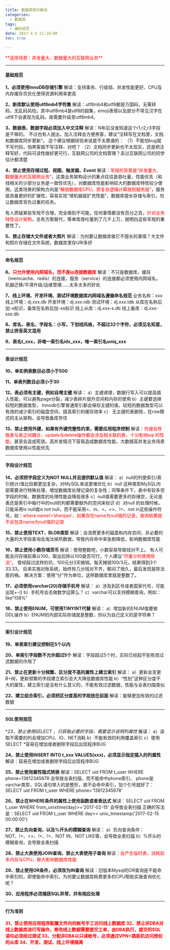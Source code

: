 ```yaml
---
title: 数据库规约解读
categories:
  - 数据库
tags:
  - 编码规范
date: 2017-3-3 21:18:00
toc: true

---
```


<p><font style="color:red">**适用场景：并发量大、数据量大的互联网业务**</font></p>

---

#### 基础规范
**1、必须使用InnoDB存储引擎**
解读：支持事务、行级锁、并发性能更好、CPU及内存缓存页优化使得资源利用率更高
 
**2、新库默认使用utf8mb4字符集**
解读：utf8mb4和utf8都是万国码，无需转码，无乱码风险。其中utf8mb4是utf8的超集，emoji表情以及部分不常见汉字在utf8下会表现为乱码，故需要升级至utf8mb4。
 
**3、数据表、数据字段必须加入中文注释**
解读：N年后没谁知道这个r1,r2,r3字段是干嘛的。
不过也有人提出，加入注释会方便黑客，建议“注释写在文档里，文档和数据库同步更新”。
这个建议根据经验来说是不太靠谱的：
（1）不能怕bug就不写代码，怕黑客就不写注释，对吧？
（2）文档同步更新也不太现实，还是把注释写好，代码可读性做好更可行，互联网公司的文档管理？呆过互联网公司的同学估计都清楚
 
**4、禁止使用存储过程、视图、触发器、Event**
解读：<font style="color:red">军规的背景是“并发量大、数据量大的互联网业务”</font>，这类业务架构设计的重点往往是吞吐量，性能优先（和钱相关的少部分业务是一致性优先），对数据库性能影响较大的数据库特性较少使用。这类场景的架构方向是<font style="color:red">“解放数据库CPU，把复杂逻辑计算放到服务层”</font>，服务层具备更好的扩展性，容易实现“增机器就扩充性能”，数据库擅长存储与索引，勿让数据库背负过重的任务。

有人质疑某些军规不合理，完全做到不可能，任何事情都没有百分之百，<font style="color:red">针对业务特性设计架构</font>，总有方案替代，等单库吞吐量到了几千上万，就明白这些军规的重要性了。
 
**5、禁止存储大文件或者大照片**
解读：为何要让数据库做它不擅长的事情？大文件和照片存储在文件系统，数据库里存URI多好

---

#### 命名规范
**6、<font style="color:red">只允许使用内网域名，而不是ip连接数据库**</font>
解读：不只是数据库，缓存（memcache、redis）的连接，服务（service）的连接都必须使用内网域名，机器迁移/平滑升级/运维管理......太多太多的好处
 
**7、线上环境、开发环境、测试环境数据库内网域名遵循命名规范**
业务名称：xxx
线上环境：dj.xxx.db
开发环境：dj.xxx.rdb
测试环境：dj.xxx.tdb
从库在名称后加-s标识，备库在名称后加-ss标识
线上从库：dj.xxx-s.db
线上备库：dj.xxx-sss.db
 
**8、库名、表名、字段名：小写，下划线风格，不超过32个字符，必须见名知意，禁止拼音英文混用**
 
**9、表名t_xxx，非唯一索引名idx_xxx，唯一索引名uniq_xxx**

---

#### 表设计规范
**10、单实例表数目必须小于500**
 
**11、单表列数目必须小于30**
 
**12、表必须有主键，例如自增主键**
解读：
a）主键递增，数据行写入可以提高插入性能，可以避免page分裂，减少表碎片提升空间和内存的使用
b）主键要选择较短的数据类型， Innodb引擎普通索引都会保存主键的值，较短的数据类型可以有效的减少索引的磁盘空间，提高索引的缓存效率
c） 无主键的表删除，在row模式的主从架构，会导致备库夯住
 
**13、禁止使用外键，如果有外键完整性约束，需要应用程序控制**
解读：<font style="color:red">外键会导致表与表之间耦合，update与delete操作都会涉及相关联的表，十分影响sql 的性能</font>，甚至会造成死锁。高并发情况下容易造成数据库性能，大数据高并发业务场景数据库使用以性能优先
 
---

#### 字段设计规范
**14、必须把字段定义为NOT NULL并且提供默认值**
解读：
a）null的列使索引/索引统计/值比较都更加复杂，对MySQL来说更难优化
b）null 这种类型MySQL内部需要进行特殊处理，增加数据库处理记录的复杂性；同等条件下，表中有较多空字段的时候，数据库的处理性能会降低很多
c）null值需要更多的存储空，无论是表还是索引中每行中的null的列都需要额外的空间来标识
d）对null 的处理时候，只能采用is null或is not null，而不能采用=、in、<、<>、!=、not in这些操作符号。如：<font style="color:red">where name!=’shenjian’，如果存在name为null值的记录，查询结果就不会包含name为null值的记录</font>
 
**15、禁止使用TEXT、BLOB类型**
解读：会浪费更多的磁盘和内存空间，非必要的大量的大字段查询会淘汰掉热数据，导致内存命中率急剧降低，影响数据库性能
 
**16、禁止使用小数存储货币**
解读：使用整数吧，小数容易导致钱对不上。
有人可能会问存储前乘以100，取出后除以100是否可行，个人建议<font style="color:red">“尽量少的使用除法”。</font>
曾经踩过这样的坑，100元分3天摊销，每天摊销100/3元，结果得到3个33.33。
后来实施对账系统，始终有几分钱对不齐，郁闷了很久，最后发现是除法惹的祸。
解决方案：使用“分”作为单位，这样数据库里就是整数了。

**17、必须使用varchar(20)存储手机号**
解读：
a）涉及到区号或者国家代号，可能出现+-()
b）手机号会去做数学运算么？
c）varchar可以支持模糊查询，例如：like“138%”
 
**18、禁止使用ENUM，可使用TINYINT代替**
解读：
a）增加新的ENUM值要做DDL操作
b）ENUM的内部实际存储就是整数，你以为自己定义的是字符串？

---

#### 索引设计规范
**19、单表索引建议控制在5个以内**
 
**20、单索引字段数不允许超过5个**
解读：字段超过5个时，实际已经起不到有效过滤数据的作用了
 
**21、禁止在更新十分频繁、区分度不高的属性上建立索引**
解读：
a）更新会变更B+树，更新频繁的字段建立索引会大大降低数据库性能
b）“性别”这种区分度不大的属性，建立索引是没有什么意义的，不能有效过滤数据，性能与全表扫描类似
 
**22、建立组合索引，必须把区分度高的字段放在前面**
解读：能够更加有效的过滤数据

---
 
#### SQL使用规范
**23、禁止使用SELECT *，只获取必要的字段，需要显示说明列属性**
解读：
a）读取不需要的列会增加CPU、IO、NET消耗
b）不能有效的利用覆盖索引
c）使用SELECT *容易在增加或者删除字段后出现程序BUG
 
**24、禁止使用INSERT INTO t_xxx VALUES(xxx)，必须显示指定插入的列属性**
解读：容易在增加或者删除字段后出现程序BUG
 
**25、禁止使用属性隐式转换**
解读：SELECT uid FROM t_user WHERE phone=13812345678 会导致全表扫描，而不能命中phone索引。
phone是varchar类型，SQL语句带入的是整形，故不会命中索引，加个引号就好了：
SELECT uid FROM t_user WHERE phone=’13812345678’
 
**26、禁止在WHERE条件的属性上使用函数或者表达式**
解读：SELECT uid FROM t_user WHERE from_unixtime(day)>='2017-02-15' 会导致全表扫描
正确的写法是：SELECT uid FROM t_user WHERE day>= unix_timestamp('2017-02-15 00:00:00')
 
**27、禁止负向查询，以及%开头的模糊查询**
解读：
a）负向查询条件：NOT、!=、<>、!<、!>、NOT IN、NOT LIKE等，会导致全表扫描
b）%开头的模糊查询，会导致全表扫描
 
**28、禁止大表使用JOIN查询，禁止大表使用子查询**
解读：<font style="color:red">会产生临时表，消耗较多内存与CPU，极大影响数据库性能</font>
 
**29、禁止使用OR条件，必须改为IN查询**
解读：旧版本Mysql的OR查询是不能命中索引的，即使能命中索引，为何要让数据库耗费更多的CPU帮助实施查询优化呢？
 
**30、应用程序必须捕获SQL异常，并有相应处理**

---

#### 行为准则
<font style="color:red">**31、禁止使用应用程序配置文件内的帐号手工访问线上数据库
32、禁止非DBA对线上数据库进行写操作，修改线上数据需要提交工单，由DBA执行，提交的SQL语句必须经过测试
33、分配非DBA以只读帐号，必须通过VPN+跳板机访问授权的从库
34、开发、测试、线上环境隔离**</font>
<p/>